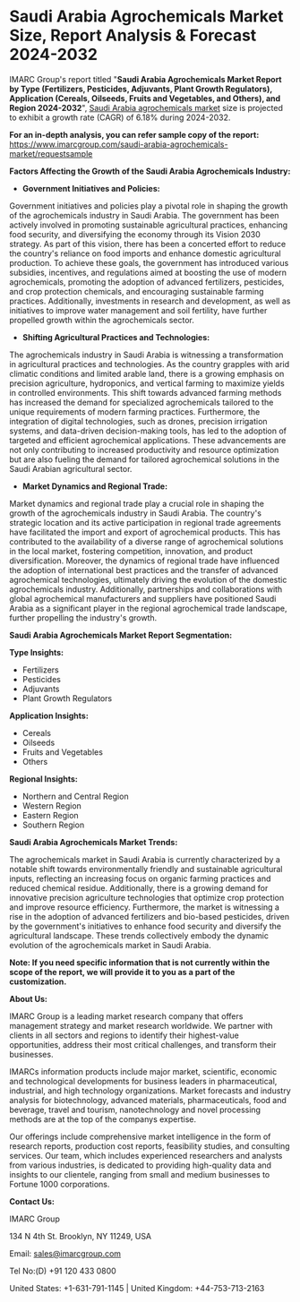 ﻿# Saudi Arabia Agrochemicals Market Size, Report Analysis & Forecast 2024-2032
IMARC Group's report titled "**Saudi Arabia Agrochemicals Market Report by Type (Fertilizers, Pesticides, Adjuvants, Plant Growth Regulators), Application (Cereals, Oilseeds, Fruits and Vegetables, and Others), and Region 2024-2032**", [Saudi Arabia agrochemicals market](https://www.imarcgroup.com/saudi-arabia-agrochemicals-market) size is projected to exhibit a growth rate (CAGR) of 6.18% during 2024-2032.

**For an in-depth analysis, you can refer sample copy of the report:** <https://www.imarcgroup.com/saudi-arabia-agrochemicals-market/requestsample>

**Factors Affecting the Growth of the Saudi Arabia Agrochemicals Industry:**

- **Government Initiatives and Policies:**

Government initiatives and policies play a pivotal role in shaping the growth of the agrochemicals industry in Saudi Arabia. The government has been actively involved in promoting sustainable agricultural practices, enhancing food security, and diversifying the economy through its Vision 2030 strategy. As part of this vision, there has been a concerted effort to reduce the country's reliance on food imports and enhance domestic agricultural production. To achieve these goals, the government has introduced various subsidies, incentives, and regulations aimed at boosting the use of modern agrochemicals, promoting the adoption of advanced fertilizers, pesticides, and crop protection chemicals, and encouraging sustainable farming practices. Additionally, investments in research and development, as well as initiatives to improve water management and soil fertility, have further propelled growth within the agrochemicals sector.

- **Shifting Agricultural Practices and Technologies:**

The agrochemicals industry in Saudi Arabia is witnessing a transformation in agricultural practices and technologies. As the country grapples with arid climatic conditions and limited arable land, there is a growing emphasis on precision agriculture, hydroponics, and vertical farming to maximize yields in controlled environments. This shift towards advanced farming methods has increased the demand for specialized agrochemicals tailored to the unique requirements of modern farming practices. Furthermore, the integration of digital technologies, such as drones, precision irrigation systems, and data-driven decision-making tools, has led to the adoption of targeted and efficient agrochemical applications. These advancements are not only contributing to increased productivity and resource optimization but are also fueling the demand for tailored agrochemical solutions in the Saudi Arabian agricultural sector.

- **Market Dynamics and Regional Trade:**

Market dynamics and regional trade play a crucial role in shaping the growth of the agrochemicals industry in Saudi Arabia. The country's strategic location and its active participation in regional trade agreements have facilitated the import and export of agrochemical products. This has contributed to the availability of a diverse range of agrochemical solutions in the local market, fostering competition, innovation, and product diversification. Moreover, the dynamics of regional trade have influenced the adoption of international best practices and the transfer of advanced agrochemical technologies, ultimately driving the evolution of the domestic agrochemicals industry. Additionally, partnerships and collaborations with global agrochemical manufacturers and suppliers have positioned Saudi Arabia as a significant player in the regional agrochemical trade landscape, further propelling the industry's growth.

**Saudi Arabia Agrochemicals Market Report Segmentation:**

**Type Insights:**

- Fertilizers
- Pesticides
- Adjuvants
- Plant Growth Regulators

**Application Insights:**

- Cereals
- Oilseeds
- Fruits and Vegetables
- Others

**Regional Insights:**

- Northern and Central Region
- Western Region
- Eastern Region
- Southern Region

**Saudi Arabia Agrochemicals Market Trends:**

The agrochemicals market in Saudi Arabia is currently characterized by a notable shift towards environmentally friendly and sustainable agricultural inputs, reflecting an increasing focus on organic farming practices and reduced chemical residue. Additionally, there is a growing demand for innovative precision agriculture technologies that optimize crop protection and improve resource efficiency. Furthermore, the market is witnessing a rise in the adoption of advanced fertilizers and bio-based pesticides, driven by the government's initiatives to enhance food security and diversify the agricultural landscape. These trends collectively embody the dynamic evolution of the agrochemicals market in Saudi Arabia.

**Note: If you need specific information that is not currently within the scope of the report, we will provide it to you as a part of the customization.**

**About Us:**

IMARC Group is a leading market research company that offers management strategy and market research worldwide. We partner with clients in all sectors and regions to identify their highest-value opportunities, address their most critical challenges, and transform their businesses.

IMARCs information products include major market, scientific, economic and technological developments for business leaders in pharmaceutical, industrial, and high technology organizations. Market forecasts and industry analysis for biotechnology, advanced materials, pharmaceuticals, food and beverage, travel and tourism, nanotechnology and novel processing methods are at the top of the companys expertise.

Our offerings include comprehensive market intelligence in the form of research reports, production cost reports, feasibility studies, and consulting services. Our team, which includes experienced researchers and analysts from various industries, is dedicated to providing high-quality data and insights to our clientele, ranging from small and medium businesses to Fortune 1000 corporations.

**Contact Us:**

IMARC Group

134 N 4th St. Brooklyn, NY 11249, USA

Email: sales@imarcgroup.com

Tel No:(D) +91 120 433 0800

United States: +1-631-791-1145 | United Kingdom: +44-753-713-2163
